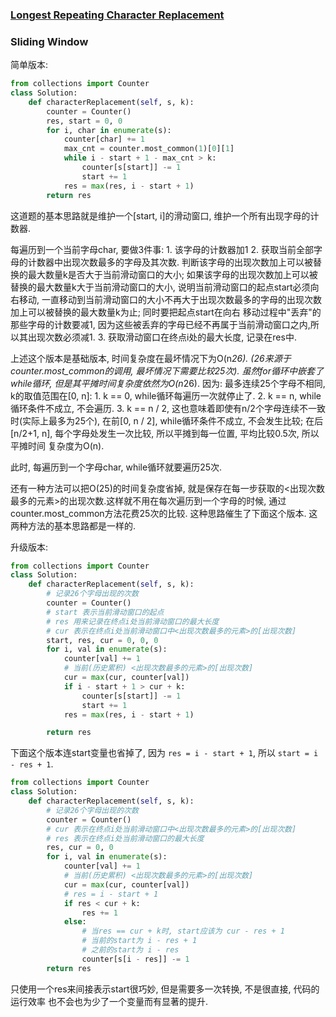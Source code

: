 ### [Longest Repeating Character Replacement](https://leetcode.com/problems/longest-repeating-character-replacement/)

### Sliding Window


简单版本:

```Python
from collections import Counter
class Solution:
    def characterReplacement(self, s, k):
        counter = Counter()
        res, start = 0, 0
        for i, char in enumerate(s):
            counter[char] += 1
            max_cnt = counter.most_common(1)[0][1]
            while i - start + 1 - max_cnt > k:
                counter[s[start]] -= 1
                start += 1
            res = max(res, i - start + 1)
        return res
```

这道题的基本思路就是维护一个[start, i]的滑动窗口, 维护一个所有出现字母的计数器.

每遍历到一个当前字母char, 要做3件事: 
    1. 该字母的计数器加1
    2. 获取当前全部字母的计数器中出现次数最多的字母及其次数. 
       判断该字母的出现次数加上可以被替换的最大数量k是否大于当前滑动窗口的大小; 
       如果该字母的出现次数加上可以被替换的最大数量k大于当前滑动窗口的大小,
       说明当前滑动窗口的起点start必须向右移动, 一直移动到当前滑动窗口的大小不再大于出现次数最多的字母的出现次数加上可以被替换的最大数量k为止; 同时要把起点start在向右
       移动过程中"丢弃"的那些字母的计数要减1,
       因为这些被丢弃的字母已经不再属于当前滑动窗口之内,所以其出现次数必须减1.
    3. 获取滑动窗口在终点i处的最大长度, 记录在res中.


上述这个版本是基础版本, 时间复杂度在最坏情况下为O(n*26).
(26来源于counter.most_common的调用, 最坏情况下需要比较25次).
虽然for循环中嵌套了while循环, 但是其平摊时间复杂度依然为O(n*26). 
因为: 最多连续25个字母不相同, k的取值范围在[0, n]:
    1. k == 0, while循环每遍历一次就停止了.
    2. k == n, while循环条件不成立, 不会遍历.
    3. k == n / 2, 这也意味着即使有n/2个字母连续不一致时(实际上最多为25个),
       在前[0, n / 2], while循环条件不成立, 不会发生比较; 在后[n/2+1, n],
       每个字母处发生一次比较, 所以平摊到每一位置, 平均比较0.5次, 所以平摊时间
       复杂度为O(n).

此时, 每遍历到一个字母char, while循环就要遍历25次.


还有一种方法可以把O(25)的时间复杂度省掉, 就是保存在每一步获取的<出现次数最多的元素>的出现次数.这样就不用在每次遍历到一个字母的时候, 通过counter.most_common方法花费25次的比较.
这种思路催生了下面这个版本. 这两种方法的基本思路都是一样的.

升级版本:

```Python
from collections import Counter
class Solution:
    def characterReplacement(self, s, k):
        # 记录26个字母出现的次数
        counter = Counter()
        # start 表示当前滑动窗口的起点
        # res 用来记录在终点i处当前滑动窗口的最大长度
        # cur 表示在终点i处当前滑动窗口中<出现次数最多的元素>的[出现次数]
        start, res, cur = 0, 0, 0
        for i, val in enumerate(s):
            counter[val] += 1
            # 当前(历史累积) <出现次数最多的元素>的[出现次数]
            cur = max(cur, counter[val])
            if i - start + 1 > cur + k:
                counter[s[start]] -= 1
                start += 1
            res = max(res, i - start + 1)

        return res
```

下面这个版本连start变量也省掉了, 因为 ```res = i - start + 1```, 所以 ```start = i - res + 1```.


```Python
from collections import Counter
class Solution:
    def characterReplacement(self, s, k):
        # 记录26个字母出现的次数
        counter = Counter()
        # cur 表示在终点i处当前滑动窗口中<出现次数最多的元素>的[出现次数]
        # res 表示在终点i处当前滑动窗口的最大长度
        res, cur = 0, 0
        for i, val in enumerate(s):
            counter[val] += 1
            # 当前(历史累积) <出现次数最多的元素>的[出现次数]
            cur = max(cur, counter[val])
            # res = i - start + 1
            if res < cur + k:
                res += 1
            else:
                # 当res == cur + k时, start应该为 cur - res + 1
                # 当前的start为 i - res + 1
                # 之前的start为 i - res
                counter[s[i - res]] -= 1
        return res
```

只使用一个res来间接表示start很巧妙, 但是需要多一次转换, 不是很直接, 代码的运行效率
也不会也为少了一个变量而有显著的提升.
